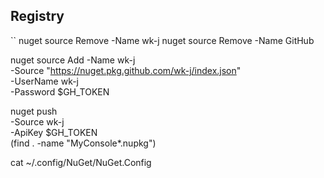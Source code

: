 ## Registry

``
nuget source Remove -Name wk-j
nuget source Remove -Name GitHub

nuget source Add -Name wk-j \
    -Source "https://nuget.pkg.github.com/wk-j/index.json" \
    -UserName wk-j \
    -Password $GH_TOKEN

nuget push \
    -Source wk-j \
    -ApiKey $GH_TOKEN \
    (find . -name "MyConsole*.nupkg")

cat ~/.config/NuGet/NuGet.Config
```
